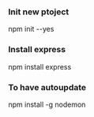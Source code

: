 ### Init new ptoject
npm init --yes

### Install express
npm install express

### To have autoupdate
npm install -g nodemon